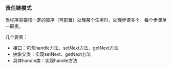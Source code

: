 ### 责任链模式

当程序需要按一定的顺序（可配置）处理某个任务时，处理步骤多个，每个步骤单一职责。

几个要素：
- 接口：包含handle方法、setNext方法、getNext方法
- 抽象父类：实现setNext、getNext方法
- 具体handle类：实现handle方法
